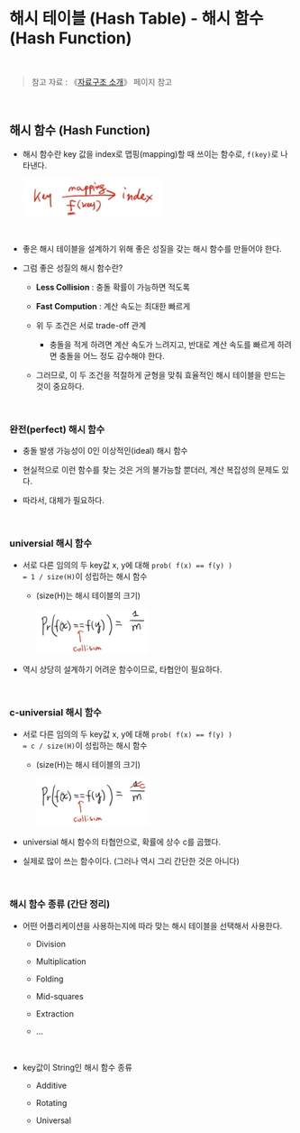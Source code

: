 # 해시 테이블 (Hash Table) - 해시 함수 (Hash Function)

<br/>

>  참고 자료 : 《<a href="https://github.com/SangYoonLee1231/TIL/blob/main/DataStructure/data_structure_introduction.md">자료구조 소개</a>》 페이지 참고

<br/>

## 해시 함수 (Hash Function)

* 해시 함수란 key 값을 index로 맵핑(mapping)할 때 쓰이는 함수로, <code>f(key)</code>로 나타낸다.

    <img src="img/hash_table2.png" width="250px">

<br/>

* 좋은 해시 테이블을 설계하기 위해 좋은 성질을 갖는 해시 함수를 만들어야 한다.

* 그럼 좋은 성질의 해시 함수란?

    * <strong>Less Collision</strong> : 충돌 확률이 가능하면 적도록

    * <strong>Fast Compution</strong> : 계산 속도는 최대한 빠르게

    * 위 두 조건은 서로 trade-off 관계

        * 충돌을 적게 하려면 계산 속도가 느려지고, 반대로 계산 속도를 빠르게 하려면 충돌을 어느 정도 감수해야 한다.

    * 그러므로, 이 두 조건을 적절하게 균형을 맞춰 효율적인 해시 테이블을 만드는 것이 중요하다.

<br/>

### 완전(perfect) 해시 함수

* 충돌 발생 가능성이 0인 이상적인(ideal) 해시 함수

* 현실적으로 이런 함수를 찾는 것은 거의 불가능할 뿐더러, 계산 복잡성의 문제도 있다.

* 따라서, 대체가 필요하다.

<br/>

### universial 해시 함수

* 서로 다른 임의의 두 key값 x, y에 대해 <code>prob( f(x) == f(y) ) = 1 / size(H)</code>이 성립하는 해시 함수

    * (size(H)는 해시 테이블의 크기)

        <img src="img/hash_table4.jpg" width="200px">

* 역시 상당히 설계하기 어려운 함수이므로, 타협안이 필요하다.

<br/>

### c-universial 해시 함수

* 서로 다른 임의의 두 key값 x, y에 대해 <code>prob( f(x) == f(y) ) = c / size(H)</code>이 성립하는 해시 함수

    * (size(H)는 해시 테이블의 크기)

        <img src="img/hash_table5.png" width="200px">

* universial 해시 함수의 타협안으로, 확률에 상수 c를 곱했다.

* 실제로 많이 쓰는 함수이다. (그러나 역시 그리 간단한 것은 아니다)

<br/>

### 해시 함수 종류 (간단 정리)

* 어떤 어플리케이션을 사용하는지에 따라 맞는 해시 테이블을 선택해서 사용한다.

    * Division

    * Multiplication

    * Folding

    * Mid-squares

    * Extraction

    * ...

<br/>

* key값이 String인 해시 함수 종류

    * Additive

    * Rotating

    * Universal